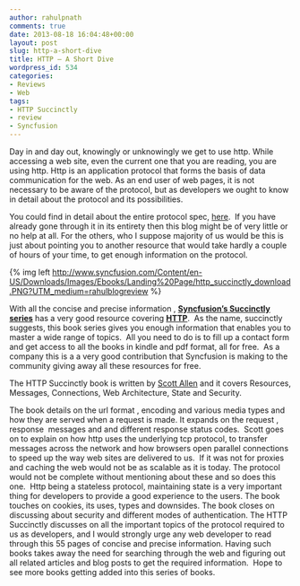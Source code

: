 ```yaml
---
author: rahulpnath
comments: true
date: 2013-08-18 16:04:48+00:00
layout: post
slug: http-a-short-dive
title: HTTP – A Short Dive
wordpress_id: 534
categories:
- Reviews
- Web
tags:
- HTTP Succinctly
- review
- Syncfusion
---
```


Day in and day out, knowingly or unknowingly we get to use http. While accessing a web site, even the current one that you are reading, you are using http. Http is an application protocol that forms the basis of data communication for the web. As an end user of web pages, it is not necessary to be aware of the protocol, but as developers we ought to know in detail about the protocol and its possibilities.

You could find in detail about the entire protocol spec, [here](http://www.w3.org/Protocols/rfc2616/rfc2616.html).  If you have already gone through it in its entirety then this blog might be of very little or no help at all. For the others, who I suppose majority of us would be this is just about pointing you to another resource that would take hardly a couple of hours of your time, to get enough information on the protocol.

{% img left http://www.syncfusion.com/Content/en-US/Downloads/Images/Ebooks/Landing%20Page/http_succinctly_download.PNG?UTM_medium=rahulblogreview %}

With all the concise and precise information , **[Syncfusion’s Succinctly series](http://www.syncfusion.com/resources/techportal/ebooks?UTM_medium=rahulblogreview)** has a very good resource covering [**HTTP**](http://www.syncfusion.com/resources/techportal/ebooks/http?UTM_medium=rahulblogreview).  As the name, succinctly suggests, this book series gives you enough information that enables you to master a wide range of topics.  All you need to do is to fill up a contact form and get access to all the books in kindle and pdf format, all for free.  As a company this is a a very good contribution that Syncfusion is making to the community giving away all these resources for free.

The HTTP Succinctly book is written by [Scott Allen](http://odetocode.com/) and it covers Resources, Messages, Connections, Web Architecture, State and Security.

The book details on the url format , encoding and various media types and how they are served when a request is made. It expands on the request , response  messages and and different response status codes.  Scott goes on to explain on how http uses the underlying tcp protocol, to transfer messages across the network and how browsers open parallel connections to speed up the way web sites are delivered to us.  If it was not for proxies and caching the web would not be as scalable as it is today. The protocol would not be complete without mentioning about these and so does this one.  Http being a stateless protocol, maintaining state is a very important thing for developers to provide a good experience to the users. The book touches on cookies, its uses, types and downsides. The book closes on discussing about security and different modes of authentication.
The HTTP Succinctly discusses on all the important topics of the protocol required to us as developers, and I would strongly urge any web developer to read through this 55 pages of concise and precise information. Having such books takes away the need for searching through the web and figuring out all related articles and blog posts to get the required information.  Hope to see more books getting added into this series of books.
